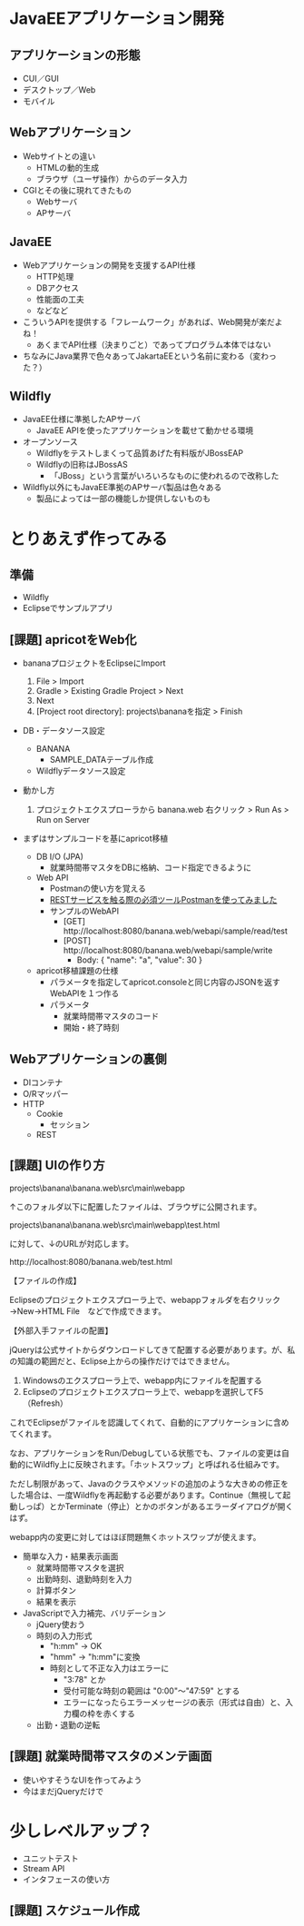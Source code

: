 # JavaEEアプリケーション開発

## アプリケーションの形態
- CUI／GUI
- デスクトップ／Web
- モバイル

## Webアプリケーション
- Webサイトとの違い
    - HTMLの動的生成
    - ブラウザ（ユーザ操作）からのデータ入力
- CGIとその後に現れてきたもの
    - Webサーバ
    - APサーバ

## JavaEE
- Webアプリケーションの開発を支援するAPI仕様
    - HTTP処理
    - DBアクセス
    - 性能面の工夫
    - などなど
- こういうAPIを提供する「フレームワーク」があれば、Web開発が楽だよね！
    - あくまでAPI仕様（決まりごと）であってプログラム本体ではない
- ちなみにJava業界で色々あってJakartaEEという名前に変わる（変わった？）

## Wildfly
- JavaEE仕様に準拠したAPサーバ
    - JavaEE APIを使ったアプリケーションを載せて動かせる環境
- オープンソース
    - Wildflyをテストしまくって品質あげた有料版がJBossEAP
    - Wildflyの旧称はJBossAS
        - 「JBoss」という言葉がいろいろなものに使われるので改称した
- Wildfly以外にもJavaEE準拠のAPサーバ製品は色々ある
    - 製品によっては一部の機能しか提供しないものも

# とりあえず作ってみる

## 準備
- Wildfly
- Eclipseでサンプルアプリ

## [課題] apricotをWeb化
- bananaプロジェクトをEclipseにImport
    1. File > Import
    2. Gradle > Existing Gradle Project > Next
    3. Next
    4. [Project root directory]: projects\bananaを指定 > Finish
- DB・データソース設定
    - BANANA
        - SAMPLE_DATAテーブル作成
    - Wildflyデータソース設定
- 動かし方
    1. プロジェクトエクスプローラから banana.web 右クリック > Run As > Run on Server

- まずはサンプルコードを基にapricot移植
    - DB I/O (JPA)
        - 就業時間帯マスタをDBに格納、コード指定できるように
    - Web API
        - Postmanの使い方を覚える
        - [RESTサービスを触る際の必須ツールPostmanを使ってみました](https://www.xlsoft.com/jp/blog/blog/2017/06/23/post-1638/)
        - サンプルのWebAPI
            - [GET] http://localhost:8080/banana.web/webapi/sample/read/test
            - [POST] http://localhost:8080/banana.web/webapi/sample/write
                - Body: { "name": "a", "value": 30 }
    - apricot移植課題の仕様
        - パラメータを指定してapricot.consoleと同じ内容のJSONを返すWebAPIを１つ作る
        - パラメータ
            - 就業時間帯マスタのコード
            - 開始・終了時刻
            

## Webアプリケーションの裏側
- DIコンテナ
- O/Rマッパー
- HTTP
    - Cookie
        - セッション
    - REST

## [課題] UIの作り方
projects\banana\banana.web\src\main\webapp

↑このフォルダ以下に配置したファイルは、ブラウザに公開されます。

projects\banana\banana.web\src\main\webapp\test.html

に対して、↓のURLが対応します。

http://localhost:8080/banana.web/test.html

【ファイルの作成】

Eclipseのプロジェクトエクスプローラ上で、webappフォルダを右クリック→New→HTML File　などで作成できます。

【外部入手ファイルの配置】

jQueryは公式サイトからダウンロードしてきて配置する必要があります。が、私の知識の範囲だと、Eclipse上からの操作だけではできません。

1. Windowsのエクスプローラ上で、webapp内にファイルを配置する
2. Eclipseのプロジェクトエクスプローラ上で、webappを選択してF5（Refresh）

これでEclipseがファイルを認識してくれて、自動的にアプリケーションに含めてくれます。


なお、アプリケーションをRun/Debugしている状態でも、ファイルの変更は自動的にWildfly上に反映されます。「ホットスワップ」と呼ばれる仕組みです。

ただし制限があって、Javaのクラスやメソッドの追加のような大きめの修正をした場合は、一度Wildflyを再起動する必要があります。Continue（無視して起動しっぱ）とかTerminate（停止）とかのボタンがあるエラーダイアログが開くはず。

webapp内の変更に対してはほぼ問題無くホットスワップが使えます。


- 簡単な入力・結果表示画面
    - 就業時間帯マスタを選択
    - 出勤時刻、退勤時刻を入力
    - 計算ボタン
    - 結果を表示
- JavaScriptで入力補完、バリデーション
    - jQuery使おう
    - 時刻の入力形式
        - "h:mm" -> OK
        - "hmm" -> "h:mm"に変換
        - 時刻として不正な入力はエラーに
            - "3:78" とか
            - 受付可能な時刻の範囲は "0:00"～"47:59" とする
            - エラーになったらエラーメッセージの表示（形式は自由）と、入力欄の枠を赤くする
    - 出勤・退勤の逆転

## [課題] 就業時間帯マスタのメンテ画面
- 使いやすそうなUIを作ってみよう
- 今はまだjQueryだけで


# 少しレベルアップ？

- ユニットテスト
- Stream API
- インタフェースの使い方

## [課題] スケジュール作成